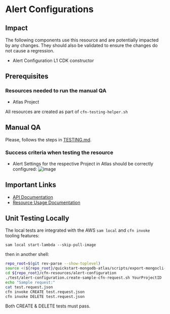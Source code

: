 # Alert Configurations 

## Impact 
The following components use this resource and are potentially impacted by any changes. They should also be validated to ensure the changes do not cause a regression.
 - Alert Configuration L1 CDK constructor


## Prerequisites 
### Resources needed to run the manual QA
- Atlas Project

All resources are created as part of `cfn-testing-helper.sh`

## Manual QA
Please, follows the steps in [TESTING.md](../../../TESTING.md).


### Success criteria when testing the resource
- Alert Settings for the respective Project in Atlas should be correctly configured:
![image](https://user-images.githubusercontent.com/5663078/226870968-9ef8ae46-b0cf-462b-ac62-7229d2d79ac0.png)

## Important Links
- [API Documentation](https://www.mongodb.com/docs/atlas/reference/api-resources-spec/#tag/Alert-Configurations/operation/listAlertConfigurations)
- [Resource Usage Documentation](https://www.mongodb.com/docs/atlas/configure-alerts/#configure-an-alert)

## Unit Testing Locally

The local tests are integrated with the AWS `sam local` and `cfn invoke` tooling features:

```
sam local start-lambda --skip-pull-image
```
then in another shell:
```bash
repo_root=$(git rev-parse --show-toplevel)
source <(${repo_root}/quickstart-mongodb-atlas/scripts/export-mongocli-config.py)
cd ${repo_root}/cfn-resources/alert-configuration
./test/alert-configuration.create-sample-cfn-request.sh YourProjectID  > test.request.json 
echo "Sample request:"
cat test.request.json
cfn invoke CREATE test.request.json 
cfn invoke DELETE test.request.json 
```

Both CREATE & DELETE tests must pass.
